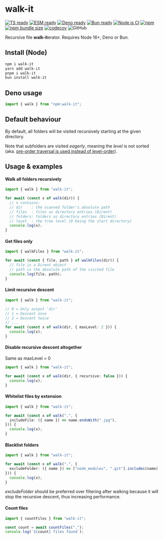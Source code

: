 # walk-it

[![TS ready](https://img.shields.io/static/v1?label=&message=TS+ready&color=000000&logo=typescript)]()
[![ESM ready](https://img.shields.io/static/v1?label=&message=ESM+ready&color=%23000000&logo=javascript)]()
[![Deno ready](https://img.shields.io/static/v1?label=&message=Deno+ready&color=%23000000&logo=deno)]()
[![Bun ready](https://img.shields.io/static/v1?label=&message=Bun+ready&color=%23000000&logo=bun)]()
[![Node.js CI](https://github.com/marvin-j97/walk-it/actions/workflows/node.js.yml/badge.svg)](https://github.com/marvin-j97/walk-it/actions/workflows/node.js.yml)
[![npm](https://img.shields.io/npm/v/walk-it)](https://www.npmjs.com/package/walk-it)
[![npm bundle size](https://img.shields.io/bundlephobia/minzip/walk-it)](https://bundlephobia.com/package/walk-it)
[![codecov](https://codecov.io/gh/marvin-j97/walk-it/branch/main/graph/badge.svg?token=ExVQZnlhqk)](https://codecov.io/gh/marvin-j97/walk-it)
![GitHub](https://img.shields.io/github/license/marvin-j97/walk-it)

Recursive file **walk-it**erator. Requires Node 16+, Deno or Bun.

## Install (Node)

```bash
npm i walk-it
yarn add walk-it
pnpm i walk-it
bun install walk-it
```

## Deno usage

```typescript
import { walk } from "npm:walk-it";
```

## Default behaviour

By default, all folders will be visited recursively starting at the given directory.

Note that subfolders are visited _eagerly_, meaning the _level_ is not sorted (aka. [pre-order traversal is used instead of level-order](https://en.wikipedia.org/wiki/Tree_traversal)).

## Usage & examples

#### Walk all folders recursively

```typescript
import { walk } from "walk-it";

for await (const x of walk(dir)) {
  // x contains:
  // dir    : the scanned folder's absolute path
  // files  : files as directory entries (Dirent)
  // folders: folders as directory entries (Dirent)
  // level  : the tree level (0 being the start directory)
  console.log(x);
}
```

#### Get files only

```typescript
import { walkFiles } from "walk-it";

for await (const { file, path } of walkFiles(dir)) {
  // file is a Dirent object
  // path is the absolute path of the visited file
  console.log(file, path);
}
```

#### Limit recursive descent

```typescript
import { walk } from "walk-it";

// 0 = Only output 'dir'
// 1 = Descent once
// 2 = Descent twice
// ...
for await (const x of walk(dir, { maxLevel: 2 })) {
  console.log(x);
}
```

#### Disable recursive descent altogether

Same as maxLevel = 0

```typescript
import { walk } from "walk-it";

for await (const x of walk(dir, { recursive: false })) {
  console.log(x);
}
```

#### Whitelist files by extension

```typescript
import { walk } from "walk-it";

for await (const x of walk(".", {
  includeFile: ({ name }) => name.endsWith(".jpg"),
})) {
  console.log(x);
}
```

#### Blacklist folders

```typescript
import { walk } from "walk-it";

for await (const x of walk(".", {
  excludeFolder: ({ name }) => ["node_modules", ".git"].includes(name),
})) {
  console.log(x);
}
```

_excludeFolder_ should be preferred over filtering after walking because it will stop the recursive descent, thus increasing performance.

#### Count files

```typescript
import { countFiles } from "walk-it";

const count = await countFiles(".");
console.log(`${count} files found`);
```
